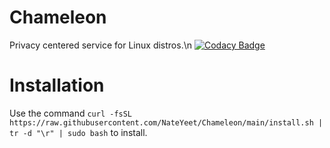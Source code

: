 # Chameleon
Privacy centered service for Linux distros.\n
[![Codacy Badge](https://app.codacy.com/project/badge/Grade/6aaaeff023194d3fb6eadd2f3b32554f)](https://app.codacy.com/gh/NateYeet/Chameleon/dashboard?utm_source=gh&utm_medium=referral&utm_content=&utm_campaign=Badge_grade)
# Installation

Use the command `curl -fsSL https://raw.githubusercontent.com/NateYeet/Chameleon/main/install.sh | tr -d "\r" | sudo bash` to install.

